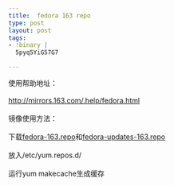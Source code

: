 ```yaml
---
title:  fedora 163 repo
type: post
layout: post
tags: 
- !binary |
  5pyq5YiG57G7

---
```

使用帮助地址：<br/><br/><a href="http://mirrors.163.com/.help/fedora.html" target="_blank">http://mirrors.163.com/.help/fedora.html</a><br/><br/>镜像使用方法：<br/><br/>下载<a href="http://mirrors.163.com/.help/fedora-163.repo" target="_blank">fedora-163.repo</a>和<a href="http://mirrors.163.com/.help/fedora-updates-163.repo" target="_blank">fedora-updates-163.repo</a><br/><br/>放入/etc/yum.repos.d/<br/><br/>运行yum makecache生成缓存

